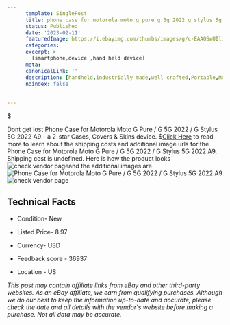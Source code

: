 ```yaml
---
      template: SinglePost
      title: phone case for motorola moto g pure g 5g 2022 g stylus 5g 2022 a9
      status: Published
      date: '2023-02-11'
      featuredImage: https://i.ebayimg.com/thumbs/images/g/c-EAAOSwUIli08aX/s-l225.jpg
      categories: 
      excerpt: >-
        [smartphone,device ,hand held device]
      meta:
      canonicalLink: ''
      description: [handheld,industrially made,well crafted,Portable,Mobile,Compact,Convenient,Lightweight,Maneuverable,Man-portable,Miniature,Carriable,Hand-held,Light,Holdable,Transportable,Mobile device,Pocket-sized,On-the-go,Wireless,Cordless,Compact size,Convenient size, smartphone,device ,hand held device]
      noindex: false
      
        
---
```

$

Dont get lost  Phone Case for Motorola Moto G Pure / G 5G 2022 / G Stylus 5G 2022 A9 - a 2-star Cases, Covers & Skins device.
$[Click Here](https://www.ebay.com/itm/374179337062?hash=item571ed39366%3Ag%3Ac-EAAOSwUIli08aX&mkevt=1&mkcid=1&mkrid=711-53200-19255-0&campid=%253CePNCampaignId%253E&customid=%253CreferenceId%253E&toolid=10049) to read more to learn about the shipping costs and additional image urls for the Phone Case for Motorola Moto G Pure / G 5G 2022 / G Stylus 5G 2022 A9. Shipping cost is undefined. Here is how the product looks ![check vendor page](https://i.ebayimg.com/thumbs/images/g/c-EAAOSwUIli08aX/s-l225.jpg)and the additional images are![Phone Case for Motorola Moto G Pure / G 5G 2022 / G Stylus 5G 2022 A9](https://i.ebayimg.com/images/g/c-EAAOSwUIli08aX/s-l1200.jpg)![check vendor page](https://origin-galleryplus.ebayimg.com/ws/web/374179337062_2_0_1/225x225.jpg,https://origin-galleryplus.ebayimg.com/ws/web/374179337062_3_0_1/225x225.jpg)



 ## Technical Facts 



     
      

 - Condition- New 


      

 - Listed Price- 8.97 


      

 - Currency- USD 


      

 - Feedback score - 36937 


      

 - Location - US 


      
      

 *_This post may contain affiliate links from eBay and other third-party websites. As an eBay affiliate, we earn from qualifying purchases. Although we do our best to keep the information up-to-date and accurate, please check the date and all details with the vendor's website before making a purchase. Not all data may be accurate._*






